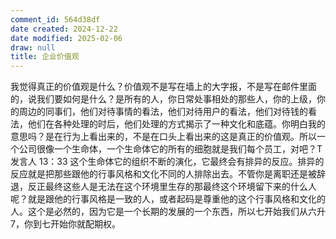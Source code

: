```yaml
---
comment_id: 564d38df
date created: 2024-12-22
date modified: 2025-02-06
draw: null
title: 企业价值观
---
```

我觉得真正的价值观是什么？价值观不是写在墙上的大字报，不是写在邮件里面的，说我们要如何是什么？是所有的人，你日常处事相处的那些人，你的上级，你的周边的同事们，他们对待事情的看法，他们对待用户的看法，他们对待钱的看法，他们在各种处理的时后，他们处理的方式揭示了一种文化和底蕴。你明白我的意思吗？是在行为上看出来的，不是在口头上看出来的这是真正的价值观。所以一个公司很像一个生命体，一个生命体它的所有的细胞就是我们每个员工，对吧？T 发言人 13：33 这个生命体它的组织不断的演化，它最终会有排异的反应。排异的反应就是把那些跟他的行事风格和文化不同的人排除出去。不管你是离职还是被辞退，反正最终这些人是无法在这个环境里生存的那最终这个环境留下来的什么人呢？就是跟他的行事风格是一致的人，或者起码是尊重他的这个行事风格和文化的人。这个是必然的，因为它是一个长期的发展的一个东西，所以七开始我们从六升7，你到七开始你就配期权。
